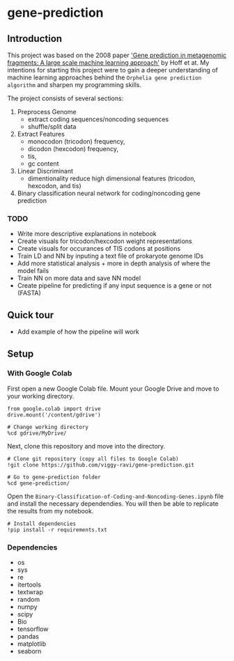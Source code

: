 # gene-prediction

## Introduction

This project was based on the 2008 paper ['Gene prediction in metagenomic fragments: A large scale machine learning approach'](https://bmcbioinformatics.biomedcentral.com/articles/10.1186/1471-2105-9-217) by Hoff et at. My intentions for starting this project were to gain a deeper understanding of machine learning approaches behind the `Orphelia gene prediction algorithm` and sharpen my programming skills. 
    
The project consists of several sections:
1. Preprocess Genome 
    * extract coding sequences/noncoding sequences
    * shuffle/split data
2. Extract Features 
    * monocodon (tricodon) frequency, 
    * dicodon (hexcodon) frequency, 
    * tis, 
    * gc content
3. Linear Discriminant
    * dimentionality reduce high dimensional features (tricodon, hexcodon, and tis)
4. Binary classification neural network for coding/noncoding gene prediction
 
### TODO
* Write more descriptive explanations in notebook
* Create visuals for tricodon/hexcodon weight representations
* Create visuals for occurances of TIS codons at positions
* Train LD and NN by inputing a text file of prokaryote genome IDs
* Add more statistical analysis + more in depth analysis of where the model fails
* Train NN on more data and save NN model
* Create pipeline for predicting if any input sequence is a gene or not (FASTA) 

## Quick tour
* Add example of how the pipeline will work

## Setup

### With Google Colab
First open a new Google Colab file. Mount your Google Drive and move to your working directory. 

    from google.colab import drive
    drive.mount('/content/gdrive')

    # Change working directory
    %cd gdrive/MyDrive/
    
Next, clone this repository and move into the directory.

    # Clone git repository (copy all files to Google Colab)
    !git clone https://github.com/viggy-ravi/gene-prediction.git
    
    # Go to gene-prediction folder
    %cd gene-prediction/

Open the `Binary-Classification-of-Coding-and-Noncoding-Genes.ipynb` file and install the necessary dependendies. You will then be able to replicate the results from my notebook.

    # Install dependencies
    !pip install -r requirements.txt
    
### Dependencies
* os
* sys
* re
* itertools
* textwrap
* random
* numpy
* scipy
* Bio
* tensorflow
* pandas
* matplotlib
* seaborn
